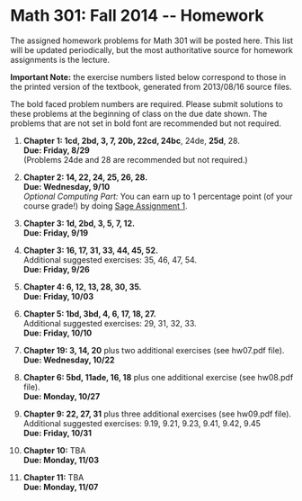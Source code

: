 Math 301: Fall 2014 -- Homework
===============================

The assigned homework problems for Math 301 will be posted here.
This list will be updated periodically, but the most authoritative 
source for homework assignments is the lecture.

**Important Note:** the exercise numbers listed below correspond to those in the printed version of the textbook, 
generated from 2013/08/16 source files.

The bold faced problem numbers are required. Please submit solutions to these
problems at the beginning of class on the due date shown.  The problems that are
not set in bold font are recommended but not required.

1. **Chapter 1: 1cd, 2bd, 3, 7, 20b, 22cd, 24bc**, 24de, **25d**, 28.  
   **Due: Friday, 8/29**  
   (Problems 24de and 28 are recommended but not required.)

2. **Chapter 2: 14, 22, 24, 25, 26, 28.**  
   **Due: Wednesday, 9/10**  
   *Optional Computing Part:* You can earn up to 1 percentage point (of your
    course grade!) by doing [Sage Assignment 1](https://github.com/williamdemeo/Math301-Fall2014/tree/master/sage). 

3. **Chapter 3: 1d, 2bd, 3, 5, 7, 12.**  
   **Due: Friday, 9/19**  

4. **Chapter 3: 16, 17, 31, 33, 44, 45, 52.**  
   Additional suggested exercises: 35, 46, 47, 54.  
   **Due: Friday, 9/26**  

5. **Chapter 4: 6, 12, 13, 28, 30, 35.**  
   **Due: Friday, 10/03**  

6. **Chapter 5: 1bd, 3bd, 4, 6, 17, 18, 27.**  
   Additional suggested exercises: 29, 31, 32, 33.  
   **Due: Friday, 10/10**  

7. **Chapter 19: 3, 14, 20** plus two additional exercises (see hw07.pdf file).  
   **Due: Wednesday, 10/22**  

8. **Chapter 6: 5bd, 11ade, 16, 18** plus one additional exercise (see hw08.pdf file).  
   **Due: Monday, 10/27**

9. **Chapter 9: 22, 27, 31** plus three additional exercises (see hw09.pdf file).   
   Additional suggested exercises: 9.19, 9.21, 9.23, 9.41, 9.42, 9.45    
   **Due: Friday, 10/31**

10. **Chapter 10:** TBA  
   **Due: Monday, 11/03**

11. **Chapter 11:** TBA  
   **Due: Monday, 11/07**
